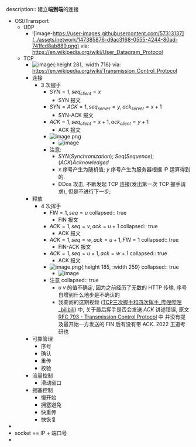 description:: 建立**端到端**的连接

- OSI/Transport
  - UDP
    - ![image-https://user-images.githubusercontent.com/57313137](../assets/network/147385876-d9ac3168-0555-4244-80ad-741fcd8ab889.png)
      via: https://en.wikipedia.org/wiki/User_Datagram_Protocol
  - TCP
    - ![image](../assets/network/147385959-12ad1630-e0e0-4bee-9aff-3c24b3ed6a89.png){:height 281, :width 716}
      via: https://en.wikipedia.org/wiki/Transmission_Control_Protocol
    - 连接
      - 3 次握手
        - $SYN = 1, seq_{client} = x$
          - SYN 报文
        - $SYN = ACK = 1, seq_{server} = y, ack_{server} = x + 1$
          - SYN-ACK 报文
        - $ACK = 1, seq_{client} = x + 1, ack_{client} = y + 1$
          - ACK 报文
        - ![image.png](../assets/network/image_1666337786741_0.png)
          - ![image](../assets/network/147386123-28c9d059-5b4c-4239-b377-f0ba7e6e1829.png)
        - 注意:
          - $SYN(Synchronization)$; $Seq(Sequence); (ACK)Acknowledged$
          - $x$ 序号产生为随机值; $y$ 序号产生为服务器根据 IP 运算得到的.
          - DDos 攻击, 不断发起 TCP 连接(发出第一次 TCP 握手请求), 但是不进行下一步;
    - 释放
      - 4 次挥手
        - $FIN = 1, seq = u$
          collapsed:: true
          - FIN 报文
        - $ACK = 1, seq = v, ack = u + 1$
          collapsed:: true
          - ACK 报文
        - $ACK = 1, seq = w, ack = u + 1, FIN = 1$
          collapsed:: true
          - FIN-ACK 报文
        - $ACK = 1, seq = u + 1, ack = w + 1$
          collapsed:: true
          - ACK 报文
        - ![image.png](../assets/network/image_1666337709433_0.png){:height 185, :width 259}
          collapsed:: true
          - ![image](../assets/network/147386061-0e10894a-b8da-4217-9ca5-054929492414.png)
        - 注意
          collapsed:: true
          - $u$ $v$ 的值不确定, 因为之前经历了无数的 HTTP 传输, 序号自增到什么地步是不确认的
          - 我查阅的这期视频 ([TCP三次握手和四次挥手_哔哩哔哩_bilibili](https://www.bilibili.com/video/BV18h41187Ep/)) 中, 关于最后挥手是否会发送 $ACK$ 讲述错误, 原文 [RFC 793 - Transmission Control Protocol](https://datatracker.ietf.org/doc/html/rfc793#page-37) 中 并没有提及最开始一方发送的 FIN 后有没有带 ACK. 2022 王道考研也
    - 可靠管理
      - 序号
      - 确认
      - 重传
      - 校验
    - 流量控制
      - 滑动窗口
    - 拥塞控制
      - 慢开始
      - 拥塞避免
      - 快重传
      - 快恢复
-
- socket == IP + 端口号
-
